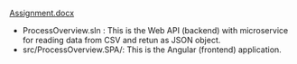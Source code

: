 [Assignment.docx](https://github.com/nujhatnueri/ProcessOverview/files/10032240/Assignment.docx)

* ProcessOverview.sln : This is the Web API (backend) with microservice for reading data from CSV and retun as JSON object.
* src/ProcessOverview.SPA/: This is the Angular (frontend) application.


